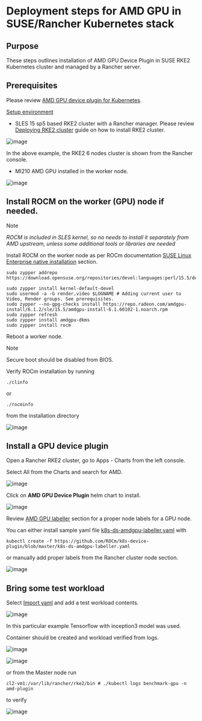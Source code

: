 # Deployment steps for AMD GPU in SUSE/Rancher Kubernetes stack

## Purpose 
These steps outlines installation of AMD GPU Device Plugin in SUSE RKE2 Kubernetes cluster and managed by a Rancher server.

## Prerequisites

Please review [AMD GPU device plugin for Kubernetes](https://github.com/ROCm/k8s-device-plugin#amd-gpu-device-plugin-for-kubernetes).

<ins> Setup environment </ins>

- SLES 15 sp5 based RKE2 cluster with a Rancher manager. Please review [Deploying RKE2 cluster](https://github.com/alex-isv/solutions-engineering/blob/main/Rancher/RKE2_cluster_deployment.md#deploying-rke2-cluster-in-sles-based-environment ) guide on how to install RKE2 cluster.

 ![image](https://github.com/alex-isv/solutions-engineering/assets/52678960/7f7ea5ad-2041-44e9-9bac-adead5843646)

In the above example, the RKE2 6 nodes cluster is shown from the Rancher console.

- MI210 AMD GPU installed in the worker node.

![image](https://github.com/alex-isv/solutions-engineering/assets/52678960/2f211fdd-79c0-4fef-b395-18afa106d47b)



  ## Install ROCM on the worker (GPU) node if needed.

> [!NOTE]
> *ROCM is included in SLES kernel, so no needs to install it separately from AMD upstream, unless some additional tools or libraries are needed*
> 
  

 Install ROCM on the worker node as per ROCm documentation [SUSE Linux Enterprise native installation](https://rocm.docs.amd.com/projects/install-on-linux/en/latest/tutorial/quick-start.html) section.

````
sudo zypper addrepo https://download.opensuse.org/repositories/devel:languages:perl/15.5/devel:languages:perl.repo

sudo zypper install kernel-default-devel
sudo usermod -a -G render,video $LOGNAME # Adding current user to Video, Render groups. See prerequisites.
sudo zypper --no-gpg-checks install https://repo.radeon.com/amdgpu-install/6.1.2/sle/15.5/amdgpu-install-6.1.60102-1.noarch.rpm
sudo zypper refresh
sudo zypper install amdgpu-dkms
sudo zypper install rocm
````
Reboot a worker node.

> [!NOTE]
> Secure boot should be disabled from BIOS.
> 
Verify ROCm installation by running
````
./clinfo
````
or
````
./rocminfo
````
from the installation directory

![image](https://github.com/alex-isv/solutions-engineering/assets/52678960/b70e4f44-b0fd-4258-b4c6-11a0dc778d25)


## Install a GPU device plugin

Open a Rancher RKE2 cluster, go to Apps - Charts from the left console.

Select All from the Charts and search for AMD.


![image](https://github.com/alex-isv/solutions-engineering/assets/52678960/e772400a-4e1a-4b6f-9332-505bd497d693)


Click on **AMD GPU Device Plugin** helm chart to install.

![image](https://github.com/alex-isv/solutions-engineering/assets/52678960/e725ad23-42d7-4194-b0c8-7e4f46cbd26e)

Review [AMD GPU labeller](https://github.com/ROCm/k8s-device-plugin/blob/master/cmd/k8s-node-labeller/README.md#amd-gpu-kubernetes-node-labeller) section for a proper node labels for a GPU node.

You can either install sample yaml file [k8s-ds-amdgpu-labeller.yaml](https://github.com/ROCm/k8s-device-plugin/blob/master/k8s-ds-amdgpu-labeller.yaml)
with

````
kubectl create -f https://github.com/ROCm/k8s-device-plugin/blob/master/k8s-ds-amdgpu-labeller.yaml
````

or manually add proper labels from the Rancher cluster node section.

![image](https://github.com/alex-isv/solutions-engineering/assets/52678960/c23f014e-d7bd-4def-b76f-f969aa622bd7)


## Bring some test workload

Select <ins>Import yaml</ins> and add a test workload contents.

![image](https://github.com/alex-isv/solutions-engineering/assets/52678960/5237d315-e961-4ecc-8c41-d0a71ad012b7)


In this particular example Tensorflow with inception3 model was used.

Container should be created and workload verified from logs.


![image](https://github.com/alex-isv/solutions-engineering/assets/52678960/7f57162a-e88d-43e2-a1d7-48f230790be3)

![image](https://github.com/alex-isv/solutions-engineering/assets/52678960/2e7089c1-a0a7-41a8-9e84-fd17fa89092f)

or from the Master node run 
````
cl2-vm1:/var/lib/rancher/rke2/bin # ./kubectl logs benchmark-gpu -n amd-plugin
````
to verify 

![image](https://github.com/alex-isv/solutions-engineering/assets/52678960/3cb42bdf-aaf4-4433-9b2c-74e651f45cff)







